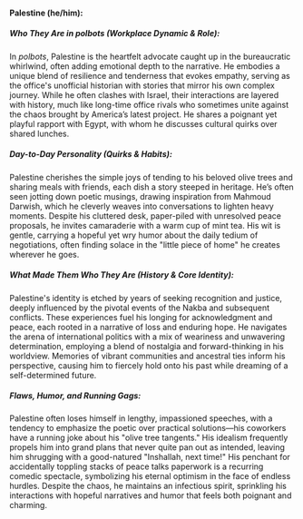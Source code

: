 #### Palestine (he/him):

##### Who They Are in *polbots* (Workplace Dynamic & Role):  
In *polbots*, Palestine is the heartfelt advocate caught up in the bureaucratic whirlwind, often adding emotional depth to the narrative. He embodies a unique blend of resilience and tenderness that evokes empathy, serving as the office's unofficial historian with stories that mirror his own complex journey. While he often clashes with Israel, their interactions are layered with history, much like long-time office rivals who sometimes unite against the chaos brought by America’s latest project. He shares a poignant yet playful rapport with Egypt, with whom he discusses cultural quirks over shared lunches.

##### Day-to-Day Personality (Quirks & Habits):  
Palestine cherishes the simple joys of tending to his beloved olive trees and sharing meals with friends, each dish a story steeped in heritage. He’s often seen jotting down poetic musings, drawing inspiration from Mahmoud Darwish, which he cleverly weaves into conversations to lighten heavy moments. Despite his cluttered desk, paper-piled with unresolved peace proposals, he invites camaraderie with a warm cup of mint tea. His wit is gentle, carrying a hopeful yet wry humor about the daily tedium of negotiations, often finding solace in the "little piece of home" he creates wherever he goes.

##### What Made Them Who They Are (History & Core Identity):  
Palestine's identity is etched by years of seeking recognition and justice, deeply influenced by the pivotal events of the Nakba and subsequent conflicts. These experiences fuel his longing for acknowledgment and peace, each rooted in a narrative of loss and enduring hope. He navigates the arena of international politics with a mix of weariness and unwavering determination, employing a blend of nostalgia and forward-thinking in his worldview. Memories of vibrant communities and ancestral ties inform his perspective, causing him to fiercely hold onto his past while dreaming of a self-determined future.

##### Flaws, Humor, and Running Gags:  
Palestine often loses himself in lengthy, impassioned speeches, with a tendency to emphasize the poetic over practical solutions—his coworkers have a running joke about his "olive tree tangents." His idealism frequently propels him into grand plans that never quite pan out as intended, leaving him shrugging with a good-natured "Inshallah, next time!" His penchant for accidentally toppling stacks of peace talks paperwork is a recurring comedic spectacle, symbolizing his eternal optimism in the face of endless hurdles. Despite the chaos, he maintains an infectious spirit, sprinkling his interactions with hopeful narratives and humor that feels both poignant and charming.